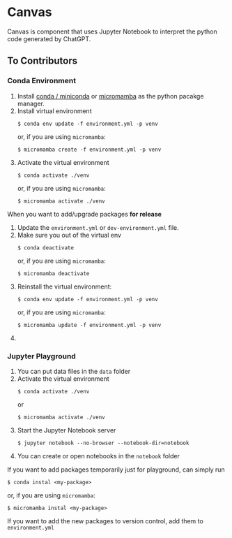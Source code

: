 # Canvas

Canvas is component that uses Jupyter Notebook to interpret 
the python code generated by ChatGPT.

## To Contributors
### Conda Environment

1. Install 
[conda / miniconda](https://docs.conda.io/projects/conda/en/latest/user-guide/install/index.html) 
or [micromamba](https://mamba.readthedocs.io/en/latest/installation.html) 
as the python pacakge manager.
2. Install virtual environment
    ```
    $ conda env update -f environment.yml -p venv
    ```
   or, if you are using `micromamba`:
    ```
    $ micromamba create -f environment.yml -p venv
    ```
4. Activate the virtual environment
    ```
    $ conda activate ./venv
    ```
    or, if you are using `micromamba`:
    ```
    $ micromamba activate ./venv
    ```

When you want to add/upgrade packages **for release**
1. Update the `environment.yml` or `dev-environment.yml` file.
2. Make sure you out of the virtual env
   ```
   $ conda deactivate
   ```
   or, if you are using `micromamba`:
   ```
   $ micromamba deactivate
   ```
3. Reinstall the virtual environment:
    ```
    $ conda env update -f environment.yml -p venv
    ```
   or, if you are using `micromamba`:
    ```
    $ micromamba update -f environment.yml -p venv
    ```
5. 

### Jupyter Playground

1. You can put data files in the `data` folder
2. Activate the virtual environment
    ```
    $ conda activate ./venv
    ```
    or
    ```
    $ micromamba activate ./venv
    ```
3. Start the Jupyter Notebook server
    ```
    $ jupyter notebook --no-browser --notebook-dir=notebook
    ```
4. You can create or open notebooks in the `notebook` folder

If you want to add packages temporarily just for playground, 
can simply run
```
$ conda instal <my-package>
```
or, if you are using `micromamba`:
```
$ micromamba instal <my-package>
```
If you want to add the new packages to version control, add them to `environment.yml`
